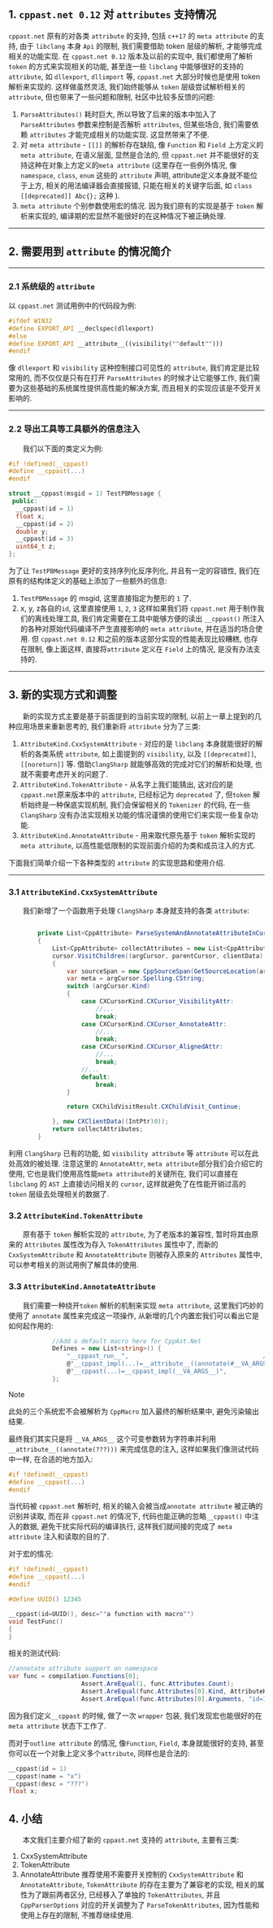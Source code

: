 

## 1. `cppast.net 0.12` 对 `attributes` 支持情况
`cppast.net` 原有的对各类 `attribute` 的支持, 包括 `c++17` 的 `meta attribute` 的支持, 由于 `libclang` 本身 `Api` 的限制, 我们需要借助 token 层级的解析, 才能够完成相关的功能实现. 在 `cppast.net 0.12` 版本及以前的实现中, 我们都使用了解析 `token` 的方式来实现相关的功能, 甚至连一些 `libclang` 中能够很好的支持的 `attribute`, 如 `dllexport`, `dllimport` 等, `cppast.net` 大部分时候也是使用 token 解析来实现的. 这样做虽然灵活, 我们始终能够从 `token` 层级尝试解析相关的 `attribute`, 但也带来了一些问题和限制, 社区中比较多反馈的问题:
1. `ParseAttributes()` 耗时巨大, 所以导致了后来的版本中加入了`ParseAttributes` 参数来控制是否解析 `attributes`, 但某些场合, 我们需要依赖 `attributes` 才能完成相关的功能实现. 这显然带来了不便.
2. 对 `meta attribute` - `[[]]` 的解析存在缺陷, 像 `Function` 和 `Field` 上方定义的 `meta attribute`, 在语义层面, 显然是合法的, 但 `cppast.net` 并不能很好的支持这种在对象上方定义的`meta attribute` (这里存在一些例外情况, 像 `namespace`, `class`, `enum` 这些的 `attribute` 声明, attribute定义本身就不能位于上方, 相关的用法编译器会直接报错, 只能在相关的关键字后面, 如 `class [[deprecated]] Abc{};` 这种 ). 
3. `meta attribute` 个别参数使用宏的情况. 因为我们原有的实现是基于 `token` 解析来实现的, 编译期的宏显然不能很好的在这种情况下被正确处理.

---
## 2. 需要用到 `attribute` 的情况简介

---
### 2.1 系统级的 `attribute`
以 `cppast.net` 测试用例中的代码段为例:
```cpp
#ifdef WIN32
#define EXPORT_API __declspec(dllexport)
#else
#define EXPORT_API __attribute__((visibility(""default"")))
#endif
```
 像 `dllexport` 和 `visibility` 这种控制接口可见性的 `attribute`, 我们肯定是比较常用的, 而不仅仅是只有在打开 `ParseAttributes` 的时候才让它能够工作, 我们需要为这些基础的系统属性提供高性能的解决方案, 而且相关的实现应该是不受开关影响的.

---
### 2.2 导出工具等工具额外的信息注入
&emsp;&emsp;我们以下面的类定义为例:
```cpp
#if !defined(__cppast) 
#define __cppast(...)
#endif

struct __cppast(msgid = 1) TestPBMessage {
 public:
  __cppast(id = 1)
  float x;
  __cppast(id = 2)
  double y;
  __cppast(id = 3)
  uint64_t z;
};
```
为了让 `TestPBMessage` 更好的支持序列化反序列化, 并且有一定的容错性, 我们在原有的结构体定义的基础上添加了一些额外的信息:
1. `TestPBMessage` 的 msgid, 这里直接指定为整形的 `1` 了.
2. x, y, z各自的`id`, 这里直接使用 `1`, `2`, `3`
这样如果我们将 `cppast.net` 用于制作我们的离线处理工具, 我们肯定需要在工具中能够方便的读出 `__cppast()` 所注入的各种对原始代码编译不产生直接影响的 `meta attribute`, 并在适当的场合使用. 但 `cppast.net 0.12` 和之前的版本这部分实现的性能表现比较糟糕, 也存在限制, 像上面这样, 直接将`attribute` 定义在 `Field` 上的情况, 是没有办法支持的.

---
## 3. 新的实现方式和调整
&emsp;&emsp;新的实现方式主要是基于前面提到的当前实现的限制, 以前上一章上提到的几种应用场景来重新思考的, 我们重新将 `attribute` 分为了三类:
1. `AttributeKind.CxxSystemAttribute` - 对应的是 `libclang` 本身就能很好的解析的各类系统 `attribute`, 如上面提到的 `visibility`, 以及 `[[deprecated]]`, `[[noreturn]]` 等. 借助`ClangSharp` 就能够高效的完成对它们的解析和处理, 也就不需要考虑开关的问题了.
2. `AttributeKind.TokenAttribute` - 从名字上我们能猜出, 这对应的是`cppast.net`原来版本中的 `attribute`, 已经标记为 `deprecated` 了, 但`token` 解析始终是一种保底实现机制, 我们会保留相关的 `Tokenizer` 的代码, 在一些 `ClangSharp` 没有办法实现相关功能的情况谨慎的使用它们来实现一些复杂功能.
3. `AttributeKind.AnnotateAttribute` - 用来取代原先基于 `token` 解析实现的 `meta attribute`, 以高性能低限制的实现前面介绍的为类和成员注入的方式.

下面我们简单介绍一下各种类型的 `attribute` 的实现思路和使用介绍.

---
### 3.1 `AttributeKind.CxxSystemAttribute`
&emsp;&emsp;我们新增了一个函数用于处理 `ClangSharp` 本身就支持的各类 `attribute`:
```cs

        private List<CppAttribute> ParseSystemAndAnnotateAttributeInCursor(CXCursor cursor)
        {
            List<CppAttribute> collectAttributes = new List<CppAttribute>();
            cursor.VisitChildren((argCursor, parentCursor, clientData) =>
            {
                var sourceSpan = new CppSourceSpan(GetSourceLocation(argCursor.SourceRange.Start), GetSourceLocation(argCursor.SourceRange.End));
                var meta = argCursor.Spelling.CString;
                switch (argCursor.Kind)
                {
                    case CXCursorKind.CXCursor_VisibilityAttr:
						//...
                        break;
                    case CXCursorKind.CXCursor_AnnotateAttr:
                        //...
                        break;
                    case CXCursorKind.CXCursor_AlignedAttr:
                        //...
                        break;
                    //...
                    default:
                        break;
                }

                return CXChildVisitResult.CXChildVisit_Continue;

            }, new CXClientData((IntPtr)0));
            return collectAttributes;
        }
```
利用 `ClangSharp` 已有的功能, 如 `visibility attribute` 等 `attribute` 可以在此处高效的被处理. 注意这里的 `AnnotateAttr`, `meta attribute`部分我们会介绍它的使用, 它也是我们使用高性能`meta attribute`的关键所在, 我们可以直接在 `libclang` 的 `AST` 上直接访问相关的 `cursor`, 这样就避免了在性能开销过高的 `token` 层级去处理相关的数据了. 

### 3.2 `AttributeKind.TokenAttribute`
&emsp;&emsp;原有基于 `token` 解析实现的 `attribute`, 为了老版本的兼容性, 暂时将其由原来的 `Attributes` 属性改为存入 `TokenAttributes` 属性中了, 而新的 `CxxSystemAttribute` 和 `AnnotateAttribute` 则被存入原来的 `Attributes` 属性中, 可以参考相关的测试用例了解具体的使用.  

### 3.3 `AttributeKind.AnnotateAttribute`
&emsp;&emsp;我们需要一种绕开`token` 解析的机制来实现 `meta attribute`, 这里我们巧妙的使用了 `annotate` 属性来完成这一项操作, 从新增的几个内置宏我们可以看出它是如何起作用的:
```cs
            //Add a default macro here for CppAst.Net
            Defines = new List<string>() { 
                "__cppast_run__",                                     //Help us for identify the CppAst.Net handler
                @"__cppast_impl(...)=__attribute__((annotate(#__VA_ARGS__)))",          //Help us for use annotate attribute convenience
                @"__cppast(...)=__cppast_impl(__VA_ARGS__)",                         //Add a macro wrapper here, so the argument with macro can be handle right for compiler.
            };
```
> [!note] 
> 此处的三个系统宏不会被解析为 `CppMacro` 加入最终的解析结果中, 避免污染输出结果. 

最终我们其实只是将 `__VA_ARGS__` 这个可变参数转为字符串并利用 `__attribute__((annotate(???)))` 来完成信息的注入, 这样如果我们像测试代码中一样, 在合适的地方加入:
```cpp
#if !defined(__cppast)
#define __cppast(...)
#endif
```
当代码被 `cppast.net` 解析时, 相关的输入会被当成`annotate attribute` 被正确的识别并读取, 而在非 `cppast.net` 的情况下, 代码也能正确的忽略`__cppast()` 中注入的数据, 避免干扰实际代码的编译执行, 这样我们就间接的完成了 `meta attribute` 注入和读取的目的了.

对于宏的情况:
```cpp
#if !defined(__cppast)
#define __cppast(...)
#endif

#define UUID() 12345

__cppast(id=UUID(), desc=""a function with macro"")
void TestFunc()
{
}
```
相关的测试代码:
```cs
//annotate attribute support on namespace
var func = compilation.Functions[0];
                    Assert.AreEqual(1, func.Attributes.Count);
                    Assert.AreEqual(func.Attributes[0].Kind, AttributeKind.AnnotateAttribute);
                    Assert.AreEqual(func.Attributes[0].Arguments, "id=12345, desc=\"a function with macro\"");
```
因为我们定义`__cppast` 的时候, 做了一次 `wrapper` 包装, 我们发现宏也能很好的在`meta attribute` 状态下工作了.

而对于`outline attribute` 的情况, 像`Function`, `Field`, 本身就能很好的支持, 甚至你可以在一个对象上定义多个`attribute`, 同样也是合法的:
```cpp
__cppast(id = 1)
__cppast(name = "x")
__cppast(desc = "???")
float x;
```

## 4. 小结
&emsp;&emsp;本文我们主要介绍了新的 `cppast.net` 支持的 `attribute`, 主要有三类:
1. CxxSystemAttribute
2. TokenAttribute
3. AnnotateAttribute
推荐使用不需要开关控制的 `CxxSystemAttribute` 和 `AnnotateAttribute`, `TokenAttribute` 的存在主要为了兼容老的实现, 相关的属性为了跟前两者区分, 已经移入了单独的 `TokenAttributes`, 并且 `CppParserOptions` 对应的开关调整为了 `ParseTokenAttributes`, 因为性能和使用上存在的限制, 不推荐继续使用.

